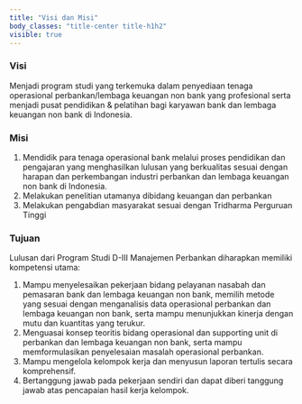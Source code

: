 ```yaml
---
title: "Visi dan Misi"
body_classes: "title-center title-h1h2"
visible: true
---
```


### Visi

Menjadi program studi yang terkemuka dalam penyediaan tenaga operasional perbankan/lembaga keuangan non bank yang profesional serta menjadi pusat pendidikan & pelatihan bagi karyawan bank dan lembaga keuangan non bank di Indonesia.

### Misi

1. Mendidik para tenaga operasional bank melalui proses pendidikan dan pengajaran yang menghasilkan lulusan yang berkualitas sesuai dengan harapan dan perkembangan industri perbankan dan lembaga keuangan non bank di Indonesia.
2. Melakukan penelitian utamanya dibidang keuangan dan perbankan
3. Melakukan pengabdian masyarakat sesuai dengan Tridharma Perguruan Tinggi

### Tujuan

Lulusan dari Program Studi D-III Manajemen Perbankan diharapkan memiliki kompetensi utama:

1. Mampu menyelesaikan pekerjaan bidang pelayanan nasabah dan pemasaran bank dan lembaga keuangan non bank, memilih metode yang sesuai dengan menganalisis data operasional perbankan dan lembaga keuangan non bank, serta mampu menunjukkan kinerja dengan mutu dan kuantitas yang terukur.
2. Menguasai konsep teoritis bidang operasional dan supporting unit di perbankan dan lembaga keuangan non bank, serta mampu memformulasikan penyelesaian masalah operasional perbankan.
3. Mampu mengelola kelompok kerja dan menyusun laporan tertulis secara komprehensif.
4. Bertanggung jawab pada pekerjaan sendiri dan dapat diberi tanggung jawab atas pencapaian hasil kerja kelompok.
